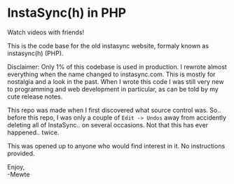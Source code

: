InstaSync(h) in PHP
==========

Watch videos with friends!

This is the code base for the old instasync website, formaly known as instasync(h) (PHP).

Disclaimer: Only 1% of this codebase is used in production. I rewrote almost everything when the name changed to instasync.com.
This is mostly for nostalgia and a look in the past. When I wrote this code I was still very new to programming and web development
in particular, as can be told by my cute release notes.

This repo was made when I first discovered what source control was. So.. before this repo, I was only a couple of ```Edit -> Undos``` away from accidently deleting all of InstaSync.. on several occasions. Not that this has ever happened.. twice.

<p>
This was opened up to anyone who would find interest in it. No instructions provided.
</p>
Enjoy,<br/>
-Mewte
